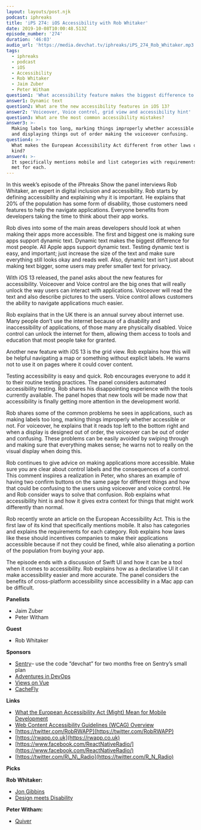 ```yaml
---
layout: layouts/post.njk
podcast: iphreaks
title: 'iPS 274: iOS Accessibility with Rob Whitaker'
date: 2019-10-08T10:00:48.513Z
episode_number: '274'
duration: '46:03'
audio_url: 'https://media.devchat.tv/iphreaks/iPS_274_Rob_Whitaker.mp3'
tags:
  - iphreaks
  - podcast
  - iOS
  - Accessibility
  - Rob Whitaker
  - Jaim Zuber
  - Peter Witham
question1: 'What accessibility feature makes the biggest difference to the most people? '
answer1: Dynamic text
question2: What are the new accessibility features in iOS 13?
answer2: 'Voiceover, Voice control, grid view and accessibility hint'
question3: What are the most common accessibility mistakes?
answer3: >-
  Making labels too long, marking things improperly whether accessible or not
  and displaying things out of order making the voiceover confusing. 
question4: >-
  What makes the European Accessibility Act different from other laws of it's
  kind?
answer4: >-
  It specifically mentions mobile and list categories with requirements to be
  met for each.
---
```

In this week’s episode of the iPhreaks Show the panel interviews Rob Whitaker, an expert in digital inclusion and accessibility. Rob starts by defining accessibility and explaining why it is important. He explains that 20% of the population has some form of disability, those customers need features to help the navigate applications. Everyone benefits from developers taking the time to think about their app works.

Rob dives into some of the main areas developers should look at when making their apps more accessible. The first and biggest one is making sure apps support dynamic text. Dynamic text makes the biggest difference for most people. All Apple apps support dynamic text. Testing dynamic text is easy, and important; just increase the size of the text and make sure everything still looks okay and reads well. Also, dynamic text isn’t just about making text bigger, some users may prefer smaller text for privacy.

With iOS 13 released, the panel asks about the new features for accessibility. Voiceover and Voice control are the big ones that will really unlock the way users can interact with applications. Voiceover will read the text and also describe pictures to the users. Voice control allows customers the ability to navigate applications much easier. 

Rob explains that in the UK there is an annual survey about internet use. Many people don’t use the internet because of a disability and inaccessibility of applications, of those many are physically disabled. Voice control can unlock the internet for them, allowing them access to tools and education that most people take for granted.

Another new feature with iOS 13 is the grid view. Rob explains how this will be helpful navigating a map or something without explicit labels. He warns not to use it on pages where it could cover content.

Testing accessibility is easy and quick. Rob encourages everyone to add it to their routine testing practices. The panel considers automated accessibility testing. Rob shares his disappointing experience with the tools currently available. The panel hopes that new tools will be made now that accessibility is finally getting more attention in the development world.

Rob shares some of the common problems he sees in applications, such as making labels too long, marking things improperly whether accessible or not. For voiceover, he explains that it reads top left to the bottom right and when a display is designed out of order, the voiceover can be out of order and confusing. These problems can be easily avoided by swiping through and making sure that everything makes sense; he warns not to really on the visual display when doing this.

Rob continues to give advice on making applications more accessible. Make sure you are clear about control labels and the consequences of a control. This comment inspires a realization in Peter, who shares an example of having two confirm buttons on the same page for different things and how that could be confusing to the users using voiceover and voice control. He and Rob consider ways to solve that confusion. Rob explains what accessibility hint is and how it gives extra context for things that might work differently than normal. 

Rob recently wrote an article on the European Accessibility Act. This is the first law of its kind that specifically mentions mobile. It also has categories and explains the requirements for each category. Rob explains how laws like these should incentives companies to make their applications accessible because if not they could be fined, while also alienating a portion of the population from buying your app.

The episode ends with a discussion of Swift UI and how it can be a tool when it comes to accessibility. Rob explains how as a declarative UI it can make accessibility easier and more accurate. The panel considers the benefits of cross-platform accessibility since accessibility in a Mac app can be difficult.


**Panelists**

- Jaim Zuber
- Peter Witham

**Guest**

- Rob Whitaker

**Sponsors**

- [Sentry](http://sentry.io/)– use the code “devchat” for two months free on Sentry’s small plan
- [Adventures in DevOps](https://devchat.tv/adventures-in-devops/)
- [Views on Vue](https://devchat.tv/views-on-vue/)
- [CacheFly](https://www.cachefly.com/)

**Links**

- [What the European Accessibility Act (Might) Mean for Mobile Development](https://www.rwapp.co.uk/2019/06/24/European-Accessibility-Act/)
- [Web Content Accessibility Guidelines (WCAG) Overview](https://www.w3.org/WAI/standards-guidelines/wcag/)
- [https://twitter.com/RobRWAPP](https://twitter.com/RobRWAPP)
- [https://rwapp.co.uk](https://rwapp.co.uk)
- [https://www.facebook.com/ReactNativeRadio/](https://www.facebook.com/ReactNativeRadio/)
- [https://twitter.com/R\_N\_Radio](https://twitter.com/R_N_Radio)

**Picks**

**Rob Whitaker:**

-  [Jon Gibbins](https://twitter.com/dotjay)
-  [Design meets Disability](https://www.amazon.co.uk/Design-Meets-Disability-MIT-Press/dp/0262516748/ref=sr_1_1?ie=UTF8&amp;qid=1548462018&amp;sr=8-1&amp;linkCode=ll1&amp;tag=devchattv-20&amp;linkId=f06bfe7482dca8bb751ed6d7cc86e2ab&amp;language=en_US)

**Peter Witham:**

- [Quiver](https://happenapps.com)
